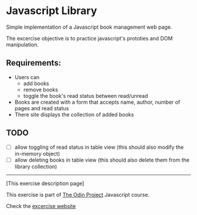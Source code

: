 # Javascript Library

Simple implementation of a Javascript book management web page.

The excercise objective is to practice javascript's prototies and DOM manipulation.

## Requirements:
- Users can
  - add books
  - remove books
  - toggle the book's read status between read/unread
- Books are created with a form that accepts name, author, number of pages and read status
- There site displays the collection of added books

## TODO
- [ ] allow toggling of read status in table view (this should also modify the in-memory object)
- [ ] allow deleting books in table view  (this should also delete them from the library collection)

---

[This exercise description page]

This exercise is part of [The Odin Project][top home] Javascript course.

Check the [excercise website][project page]

[top home]: https://www.theodinproject.com/lessons/javascript-library
[project page]: https://www.theodinproject.com/lessons/javascript-library
